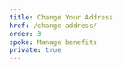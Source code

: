 ```yaml
---
title: Change Your Address
href: /change-address/
order: 3
spoke: Manage benefits
private: true
---
```

